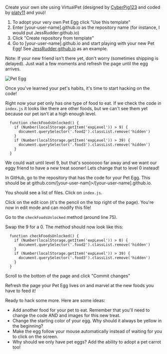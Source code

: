 Create your own site using VirtualPet (designed by [CyberPig123](https://github.com/CyberPig123) and coded by [platy11](https://github.com/platy11) and you)!

1) To adopt your very own Pet Egg click "Use this template"
2) Enter [your-user-name].github.io as the repository name (for instance, I would put JessRudder.github.io)
3) Click "Create repository from template"
4) Go to [your-user-name].github.io and start playing with your new Pet Egg! See [JessRudder.github.io](jessrudder.github.io) as an example.

Note: If your new friend isn't there yet, don't worry (sometimes shipping is delayed). Just wait a few moments and refresh the page until the egg arrives.

![Pet Egg](images/egg_happy_256.png)

Once you've learned your pet's habits, it's time to start hacking on the code!

Right now your pet only has one type of food to eat. If we check the code in `index.js` it looks like there are other foods, but we can't see them yet because our pet isn't at a high enough level.

```
  function checkFoodsUnlocked() {
    if (Number(localStorage.getItem('expLevel')) > 9) {
      document.querySelector('.food2').classList.remove('hidden')
    }
    if (Number(localStorage.getItem('expLevel')) > 39) {
      document.querySelector('.food3').classList.remove('hidden')
    }
  }
```
We could wait until level 9, but that's sooooooo far away and we want our eggy friend to have a new treat sooner! Lets change that to level 0 instead!

In GitHub, go to the repository that has the code for your Pet Egg. This should be at github.com/[your-user-nam]>/[your-user-name].github.io.
 
You should see a list of files. Click on `index.js`.

Click on the edit icon (it's the pencil on the top right of the page). You're now in edit mode and can modify this file!

Go to the `checkFoodsUnlocked` method (around line 75).

Swap the 9 for a 0. The method should now look like this:

```
  function checkFoodsUnlocked() {
    if (Number(localStorage.getItem('expLevel')) > 0) {
      document.querySelector('.food2').classList.remove('hidden')
    }
    if (Number(localStorage.getItem('expLevel')) > 39) {
      document.querySelector('.food3').classList.remove('hidden')
    }
  }
```

Scroll to the bottom of the page and click "Commit changes"

Refresh the page your Pet Egg lives on and marvel at the new foods you have to feed it!

Ready to hack some more. Here are some ideas:
- Add another food for your pet to eat. Remember that you'll need to change the code AND and images for this new treat.
- Change the starting color of your egg. Why should it always be yellow in the beginning?
- Make the egg follow your mouse automatically instead of waiting for you to click on the screen.
- Why should we only have pet eggs? Add the ability to adopt a pet carrot too!
